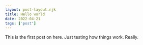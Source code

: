 ```yaml
---
layout: post-layout.njk
title: Hello world
date: 2022-04-21
tags: ['post']
---
```


This is the first post on here. Just testing how things work. Really.